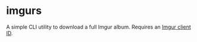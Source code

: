 # imgurs

A simple CLI utility to download a full Imgur album.
Requires an [Imgur client ID](https://api.imgur.com/oauth2/addclient).
